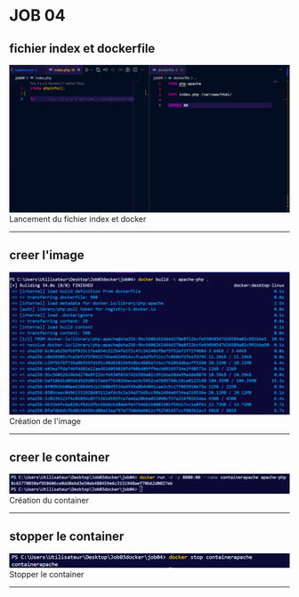 # JOB 04

## fichier index et dockerfile
![capture d'écran](images/index&docker.png)
Lancement du fichier index et docker   

---

## creer l'image
![capture d'écran](images/imgapache.png)
Création de l'image  

---

## creer le container
![capture d'écran](images/containerimg.png)
Création du container

---

## stopper le container
![capture d'écran](images/stopcontainer.png)
Stopper le container

---



